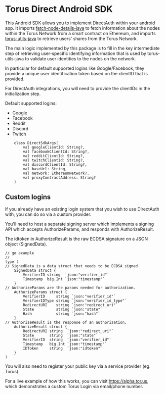 # Torus Direct Android SDK

This Android SDK allows you to implement DirectAuth within your android app.
It imports [fetch-node-details-java](https://github.com/torusresearch/fetch-node-details-java) to fetch information about the nodes within the Torus Network from a smart contract on Ethereum, and imports [torus-utils-java](https://github.com/torusresearch/torus-utils-java) to retrieve users' shares from the Torus Network.

The main logic implemented by this package is to fill in the key intermediate step of retrieving user-specific identifying information that is used by torus-utils-java to validate user identities to the nodes on the network.

In particular for default supported logins like Google/Facebook, they provide a unique user identification token based on the clientID that is provided.

For DirectAuth integrations, you will need to provide the clientIDs in the initialization step.

Default supported logins:
- Google
- Facebook
- Reddit
- Discord
- Twitch

```
    class DirectSdkArgs(
        val googleClientId: String?,
        val facebookClientId: String?,
        val redditClientId: String?,
        val twitchClientId: String?,
        val discordClientId: String?,
        val baseUrl: String,
        val network: EthereumNetwork?,
        val proxyContractAddress: String?
    )
```

## Custom logins

If you already have an existing login system that you wish to use DirectAuth with, you can do so
via a custom provider.

You'll need to host a separate signing server which implements a signing API which accepts AuthorizeParams,
and responds with AuthorizeResult.

The idtoken in AuthorizeResult is the raw ECDSA signature on a JSON object (SignedData).

```
// go example
//
type (
// SignedData is a data struct that needs to be ECDSA signed
	SignedData struct {
		VerifierID string  `json:"verifier_id"`
		Timestamp  big.Int `json:"timestamp"`
	}
// AuthorizeParams are the params needed for authorization.
	AuthorizeParams struct {
		VerifierID     string `json:"verifier_id"`
		VerifierIDType string `json:"verifier_id_type"`
		RedirectURI    string `json:"redirect_uri"`
		State          string `json:"state"`
		Hash           string `json:"hash"`
	}
// AuthorizeResult is the response of an authorization.
	AuthorizeResult struct {
		RedirectURI string  `json:"redirect_uri"`
		State       string  `json:"state"`
		VerifierID  string  `json:"verifier_id"`
		Timestamp   big.Int `json:"timestamp"`
		IDToken     string  `json:"idtoken"`
	}
)
```

You will also need to register your public key via a service provider (eg. Torus).

For a live example of how this works, you can visit https://alpha.tor.us, which demonstrates a custom Torus Login via email/phone number.

